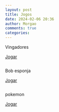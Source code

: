 ```yaml
---
layout: post
title: Jogos
date: 2024-02-06 20:36
author: Morgao
comments: true
categories: 
---
```

<!-- wp:paragraph -->
<p>Vingadores</p>
<!-- /wp:paragraph -->

<!-- wp:buttons -->
<div class="wp-block-buttons"><!-- wp:button -->
<div class="wp-block-button"><a class="wp-block-button__link wp-element-button" href="https://tecritmodigital.com.br/vingadores/">Jogar</a></div>
<!-- /wp:button --></div>
<!-- /wp:buttons -->

<!-- wp:image {"id":92,"sizeSlug":"large","linkDestination":"none"} -->
<figure class="wp-block-image size-large"><img src="https://tecritmodigital.com.br/wp-content/uploads/2024/06/vingadores-1024x579.png" alt="" class="wp-image-92"/></figure>
<!-- /wp:image -->

<!-- wp:paragraph -->
<p></p>
<!-- /wp:paragraph -->

<!-- wp:paragraph -->
<p></p>
<!-- /wp:paragraph -->

<!-- wp:paragraph -->
<p></p>
<!-- /wp:paragraph -->

<!-- wp:paragraph -->
<p>Bob esponja</p>
<!-- /wp:paragraph -->

<!-- wp:buttons -->
<div class="wp-block-buttons"><!-- wp:button -->
<div class="wp-block-button"><a class="wp-block-button__link wp-element-button" href="https://tecritmodigital.com.br/bob-esponja/">Jogar</a></div>
<!-- /wp:button --></div>
<!-- /wp:buttons -->

<!-- wp:image {"id":93,"sizeSlug":"large","linkDestination":"none"} -->
<figure class="wp-block-image size-large"><img src="https://tecritmodigital.com.br/wp-content/uploads/2024/06/bobsp-1024x618.png" alt="" class="wp-image-93"/></figure>
<!-- /wp:image -->

<!-- wp:paragraph -->
<p></p>
<!-- /wp:paragraph -->

<!-- wp:paragraph -->
<p></p>
<!-- /wp:paragraph -->

<!-- wp:paragraph -->
<p></p>
<!-- /wp:paragraph -->

<!-- wp:paragraph -->
<p>pokemon</p>
<!-- /wp:paragraph -->

<!-- wp:buttons -->
<div class="wp-block-buttons"><!-- wp:button -->
<div class="wp-block-button"><a class="wp-block-button__link wp-element-button" href="https://tecritmodigital.com.br/pokemon-batalha/">Jogar</a></div>
<!-- /wp:button --></div>
<!-- /wp:buttons -->

<!-- wp:image {"id":94,"sizeSlug":"large","linkDestination":"none"} -->
<figure class="wp-block-image size-large"><img src="https://tecritmodigital.com.br/wp-content/uploads/2024/06/pokemon-1024x602.png" alt="" class="wp-image-94"/></figure>
<!-- /wp:image -->
